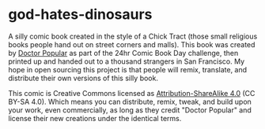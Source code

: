 # god-hates-dinosaurs

A silly comic book created in the style of a Chick Tract (those small religious books people hand out on street corners and malls). This book was created by [Doctor Popular] as part of the 24hr Comic Book Day challenge, then printed up and handed out to a thousand strangers in San Francisco. My hope in open sourcing this project is that people will remix, translate, and distribute their own versions of this silly book. 

This comic is Creative Commons licensed as [Attribution-ShareAlike 4.0] (CC BY-SA 4.0). Which means you can distribute, remix, tweak, and build upon your work, even commercially, as long as they credit "Doctor Popular" and license their new creations under the identical terms.

[Doctor Popular]: <http://www.docpop.org/>
[Attribution-ShareAlike 4.0]: <https://creativecommons.org/licenses/by-sa/4.0/>
